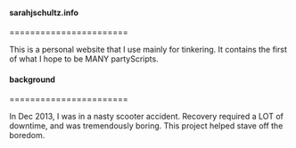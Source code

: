 #### sarahjschultz.info
=======================

This is a personal website that I use mainly for tinkering. It contains the first of what I hope to be MANY partyScripts.

#### background
=======================

In Dec 2013, I was in a nasty scooter accident. Recovery required a LOT of downtime, and was tremendously boring. This
project helped stave off the boredom.  
